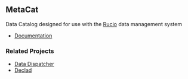 
## MetaCat

Data Catalog designed for use with the [Rucio](https://rucio.cern.ch/) data management system

* [Documentation](https://fermitools.github.io/metacat/)

### Related Projects

* [Data Dispatcher](https://github.com/fermitools/data_dispatcher) 
* [Declad](https://github.com/fermitools/declad)
